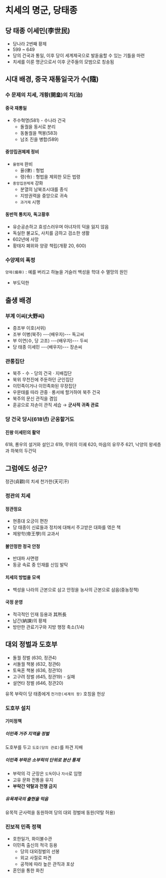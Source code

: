 # 치세의 명군, 당태종
## 당 태종 이세민(李世民)
- 당나라 2번째 황제
- 599 ~ 649
- 당의 건국과 통일, 이후 당이 세계제국으로 발돋움할 수 있는 기틀을 마련
- 치세를 이룬 명군으로서 이후 군주들의 모범으로 칭송됨

## 시대 배경, 중국 재통일국가 수(隨)
### 수 문제의 치세, 개황(開皇)의 치(治)
#### 중국 재통일
- 주수혁명(581) - 수나라 건국
  - 돌궐을 동서로 분리
  - 동돌궐을 책봉(583)
  - 남조 진을 병합(589)

#### 중앙집권체제 정비
- `율령제` 완비
  - 율(律) : 형법
  - 령(令) : 형법을 제외한 모든 법령
- `중앙집권체제` 강화
  - 분열의 남북조시대를 종식
  - 지방권력을 중앙으로 귀속
  - `과거제` 시행

#### 동반적 통치자, 독고황후
- 유순공손하고 효성스러우며 아녀자의 덕을 잃지 않음
- 독실한 불교도, 사치를 금하고 검소한 생활
- 602년에 사망
- 황태자 폐위와 양광 책립(개황 20, 600)

### 수양제의 폭정
`양제(煬帝)` : 예를 버리고 하늘을 거슬러 백성을 학대
수 멸망의 원인
-  부도덕한 

## 출생 배경
### 부계 이씨(大野씨)
- 증조부 이호(서위)
- 조부 이병(북주) ---(배우자)--- 독고씨
- 부 이연(수, 당 고조) ---(배우자)--- 두씨
- 당 태종 이세민 ---(배우자)--- 장손씨

### 관롱집단
- 북주 - 수 - 당의 건국 · 지배집단
- 북위 무천진에 주둔하던 군인집단
- 이민족이거나 이민족화된 무장집단
- 우문태를 따라 관중 · 롱서에 할거하여 북주 건국
- 북주의 문신 관직을 겸임
- 훈공으로 자손이 관직 세습 → **군사적 귀족 관료**

### 당 건국 당시(618년) 군웅할거도
#### 진왕 이세민의 활약
618, 롱우의 설거와 설인고
619, 무위의 이궤
620, 마읍의 유무주
621, 낙양의 왕세층과 하북의 두건덕

## 그럼에도 성군?
정관(貞顴)의 치세
천가한(天可汗)

### 정관의 치세
#### 정관정요
  - 현종대 오긍이 편찬
  - 당 태종이 신료들과 정치에 대해서 주고받은 대화를 엮은 책
  - 제왕학(帝王學)의 교과서
#### 불안정한 정국 안정
  - 반대파 사면령
  - 동궁 속료 중 인재를 신임 발탁
#### 치세의 방법을 모색
  - 백성을 나라의 근본으로 삼고 안정을 농사의 근본으로 삼음(중농정책)
#### 국정 운영
  - 적극적인 인재 등용과 其所長
  - 납간(納諫)의 황제
  - 방만한 관료기구와 지방 행정 축소(1/4)

## 대외 정벌과 도호부
- 돌궐 정벌 (630, 정관4)
- 서돌궐 책봉 (632, 정관6)
- 토욕혼 책봉 (636, 정관10)
- 고구려 정벌 (645, 정관19) - 실패
- 설연타 정벌 (646, 정관20)

유목 부락이 당 태종에게 `천가한(세계의 왕)` 호칭을 헌상

### 도호부 설치
#### 기미정책
##### 이민족 거주 지역을 정벌
도호부를 두고 `도호(당의 관료)`를 파견 지배

##### 이민족 부락은 소부락의 단위로 분산 통제
  - 부락의 각 군장은 `도독`이나 `자사`로 임명
  - 고유 문화 전통을 유지
  - **부락간 약탈과 전쟁 금지**
##### 유목제국의 출현을 막음
유목적 군사력을 동원하여 당의 대외 정벌에 동원(약탈 허용)

### 진보적 민족 정책
- 호한일가, 화이불수관
- 이민족 출신의 적극 등용
  - 당의 대외정벌의 선봉
  - 외교 사절로 파견
  - 공적에 따라 높은 관직과 포상
- 혼인을 통한 화친